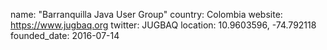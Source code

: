 name: "Barranquilla Java User Group"
country: Colombia
website: https://www.jugbaq.org
twitter: JUGBAQ
location: 10.9603596, -74.792118
founded_date: 2016-07-14